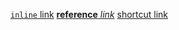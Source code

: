 [`inline` link](./valid-inline-file-link.md)
[**reference** _link_][valid-file]
[shortcut link]

[valid-file]: ./valid-file-link.md
[shortcut link]: ./valid-url-link.md
